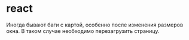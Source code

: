 # react
 Иногда бывают баги с картой, особенно после изменения размеров окна. В таком случае необходимо перезагрузить страницу.
 
